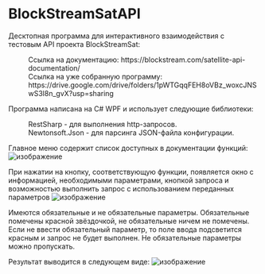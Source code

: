 # BlockStreamSatAPI

Десктопная программа для интерактивного взаимодействия с тестовым API проекта BlockStreamSat:
<dl>
    <dd>Ссылка на документацию: https://blockstream.com/satellite-api-documentation/</dd>
    <dd>Ссылка на уже собранную программу: https://drive.google.com/drive/folders/1pWTGqqFEH8oVBz_woxcJNSwS3l8n_gvX?usp=sharing</dd>
</dl>

Программа написана на C# WPF и использует следующие библиотеки:
<dl>
  <dd>RestSharp - для выполнения http-запросов.</dd>
  <dd>Newtonsoft.Json - для парсинга JSON-файла конфигурации.</dd>
</dl>


Главное меню содержит список доступных в документации функций:
  ![изображение](https://github.com/Skader-Cat/BlockStreamSatAPI/assets/65547922/c309a13b-daa3-4132-8c32-93d350fb322a)

При нажатии на кнопку, соответствующую функции, появляется окно с информацией, необходимыми параметрами, 
кнопкой запроса и возможностью выполнить запрос с использованием переданных параметров
  ![изображение](https://github.com/Skader-Cat/BlockStreamSatAPI/assets/65547922/407a54c6-25a6-4a45-a86f-f88cd804c13e)

Имеются обязательные и не обязательные параметры. Обязательные помечены красной звёздочкой, не обязательные ничем не помечены.
Если не ввести обязательный параметр, то поле ввода подсветится красным и запрос не будет выполнен. 
Не обязательные параметры можно пропускать.

Результат выводится в следующем виде:
    ![изображение](https://github.com/Skader-Cat/BlockStreamSatAPI/assets/65547922/ae33df25-3c55-4155-9bba-0c5bd35eeab5)

  
